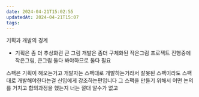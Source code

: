 ```yaml
---
date: 2024-04-21T15:02:55
updatedAt: 2024-04-21T15:07
tags: 
---
```

기획과 개발의 경계
- 기획은 좀 더 추상화괸 큰 그림 개발은 좀더 구체화된 작은그림
프로젝트 진행중에 작은그림, 큰그림 둘다 봐야하므로 둘다 필요

스팩은 기획이 해오는거고
개발자는 스팩대로 개발하는거라서
잘못된 스팩이라도 스팩대로 개발해야한다는걸 신입에게 강조하는편입니다
그 스팩을 만들기 위해서 어떤 논의를 거치고 합의과정을 했는지 너는 절대 알수가 없고